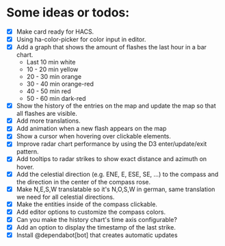 # Some ideas or todos:

- [x] Make card ready for HACS.
- [x] Using ha-color-picker for color input in editor.
- [x] Add a graph that shows the amount of flashes the last hour in a bar chart.
  - Last 10 min white
  - 10 - 20 min yellow
  - 20 - 30 min orange
  - 30 - 40 min orange-red
  - 40 - 50 min red
  - 50 - 60 min dark-red
- [x] Show the history of the entries on the map and update the map so that all flashes are visible.
- [x] Add more translations.
- [x] Add animation when a new flash appears on the map
- [x] Show a cursor when hovering over clickable elements.
- [x] Improve radar chart performance by using the D3 enter/update/exit pattern.
- [x] Add tooltips to radar strikes to show exact distance and azimuth on hover.
- [x] Add the celestial direction (e.g. ENE, E, ESE, SE, …) to the compass and the direction in the center of the compass rose.
- [x] Make N,E,S,W translatable so it's N,O,S,W in german, same translation we need for all celestial directions.
- [x] Make the entities inside of the compass clickable.
- [x] Add editor options to customize the compass colors.
- [x] Can you make the history chart's time axis configurable?
- [x] Add an option to display the timestamp of the last strike.
- [x] Install @dependabot[bot] that creates automatic updates
